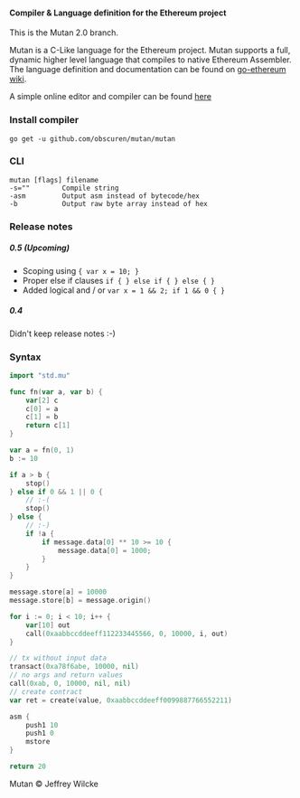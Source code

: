 #### Compiler & Language definition for the Ethereum project

This is the Mutan 2.0 branch.

Mutan is a C-Like language for the Ethereum project. Mutan supports a
full, dynamic higher level language that compiles to native
Ethereum Assembler. The language definition and documentation
can be found on [go-ethereum wiki](https://github.com/ethereum/go-ethereum/wiki/Mutan).

A simple online editor and compiler can be found [here](http://mutan.jeffew.com)

### Install compiler

`go get -u github.com/obscuren/mutan/mutan`

### CLI

```
mutan [flags] filename
-s=""        Compile string
-asm         Output asm instead of bytecode/hex
-b           Output raw byte array instead of hex
```

### Release notes

##### 0.5 (Upcoming)

* Scoping using `{ var x = 10; }`
* Proper else if clauses `if { } else if { } else { }`
* Added logical and / or `var x = 1 && 2; if 1 && 0 { }`

##### 0.4

Didn't keep release notes :-)

### Syntax

```go
import "std.mu"

func fn(var a, var b) {
	var[2] c
	c[0] = a
	c[1] = b
	return c[1]
}

var a = fn(0, 1)
b := 10

if a > b {
    stop()
} else if 0 && 1 || 0 {
    // :-(
    stop()
} else {
    // :-)
    if !a {
        if message.data[0] ** 10 >= 10 {
            message.data[0] = 1000;
        }
    }
}

message.store[a] = 10000
message.store[b] = message.origin()

for i := 0; i < 10; i++ {
    var[10] out
    call(0xaabbccddeeff112233445566, 0, 10000, i, out)
}

// tx without input data
transact(0xa78f6abe, 10000, nil)
// no args and return values
call(0xab, 0, 10000, nil, nil)
// create contract
var ret = create(value, 0xaabbccddeeff0099887766552211)

asm {
    push1 10
    push1 0
    mstore
}

return 20
```

Mutan &copy; Jeffrey Wilcke
